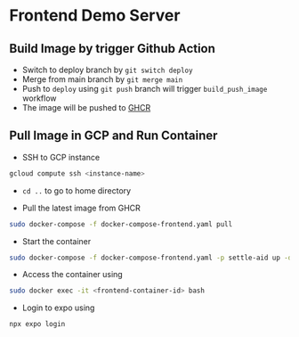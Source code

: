 


# Frontend Demo Server

## Build Image by trigger Github Action

- Switch to deploy branch by `git switch deploy`
- Merge from main branch by `git merge main`
- Push to `deploy` using `git push` branch will trigger `build_push_image` workflow
- The image will be pushed to [GHCR](https://github.com/topmello/settle-aid-frontend/pkgs/container/settle-aid-frontend)


## Pull Image in GCP and Run Container

- SSH to GCP instance

```bash
gcloud compute ssh <instance-name>
```

- `cd ..` to go to home directory

- Pull the latest image from GHCR
```bash
sudo docker-compose -f docker-compose-frontend.yaml pull
```

- Start the container
```bash
sudo docker-compose -f docker-compose-frontend.yaml -p settle-aid up -d
```

- Access the container using

```bash
sudo docker exec -it <frontend-container-id> bash
```

- Login to expo using

```bash
npx expo login
```



